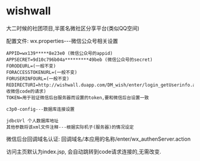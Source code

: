 # wishwall
大二时候的社团项目,半匿名微社区分享平台(类似QQ空间)

配置文件:
	wx.properties---微信公众号相关设置
	
	APPID=wx139*****8e23e0 (微信公众号的appid)
	APPSECRET=9d10c796b04a*********49beb (微信公众号的secret)
	FORODEURL=(一般不变)
	FORACCESSTOKENURL=(一般不变)
	FORUSERINFOURL=(一般不变)
	REDIRECTURI=http://wishwall.duapp.com/DM_wish/enter/login_getUserinfo.action(接收微信code的请求)
	TOKEN=用于验证微信后台服务器而设置的token,要和微信后台设置一致
	
	c3p0-config---数据库连接设置
	
	jdbcUrl 个人数据库地址
	其他参数将该xml文件注释---根据实际机子(服务器)的情况设定
	
微信后台回调域名认证:
	回调域名/本应用的名称/enter/wx_authenServer.action
	
访问主页默认为index.jsp, 会自动跳转到code请求连接的,无需改变.
	
	
